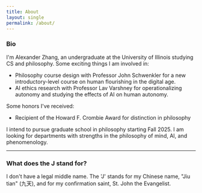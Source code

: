```yaml
---
title: About
layout: single
permalink: /about/
---
```


### Bio

I'm Alexander Zhang, an undergraduate at the University of Illinois studying CS and philosophy. Some exciting things I am involved in:
* Philosophy course design with Professor John Schwenkler for a new introductory-level course on human flourishing in the digital age.
* AI ethics research with Professor Lav Varshney for operationalizing autonomy and studying the effects of AI on human autonomy.

Some honors I've received:
* Recipient of the Howard F. Crombie Award for distinction in philosophy

I intend to pursue graduate school in philosophy starting Fall 2025. I am looking for departments with strengths in the philosophy of mind, AI, and phenomenology.

---

### What does the __J__ stand for?

I don't have a legal middle name. The 'J' stands for my Chinese name, "Jiu tian" (九天), and for my confirmation saint, St. John the Evangelist.
